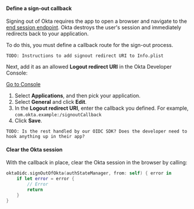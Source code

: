 #### Define a sign-out callback

Signing out of Okta requires the app to open a browser and navigate to the [end session endpoint](https://developer.okta.com/docs/reference/api/oidc/#logout). Okta destroys the user's session and immediately redirects back to your application.

To do this, you must define a callback route for the sign-out process. 

`TODO: Instructions to add signout redirect URI to Info.plist`

Next, add it as an allowed **Logout redirect URI** in the Okta Developer Console:

<a href="https://login.okta.com/" target="_blank" class="Button--blue">Go to Console</a>

1. Select **Applications**, and then pick your application.
2. Select **General** and click **Edit**.
3. In the **Logout redirect URI**, enter the callback you defined. For example, `com.okta.example:/signoutCallback`
4. Click **Save**.

`TODO: Is the rest handled by our OIDC SDK? Does the developer need to hook anything up in their app?`

#### Clear the Okta session

With the callback in place, clear the Okta session in the browser by calling:

```swift
oktaOidc.signOutOfOkta(authStateManager, from: self) { error in
    if let error = error {
        // Error
        return
    }
}
```